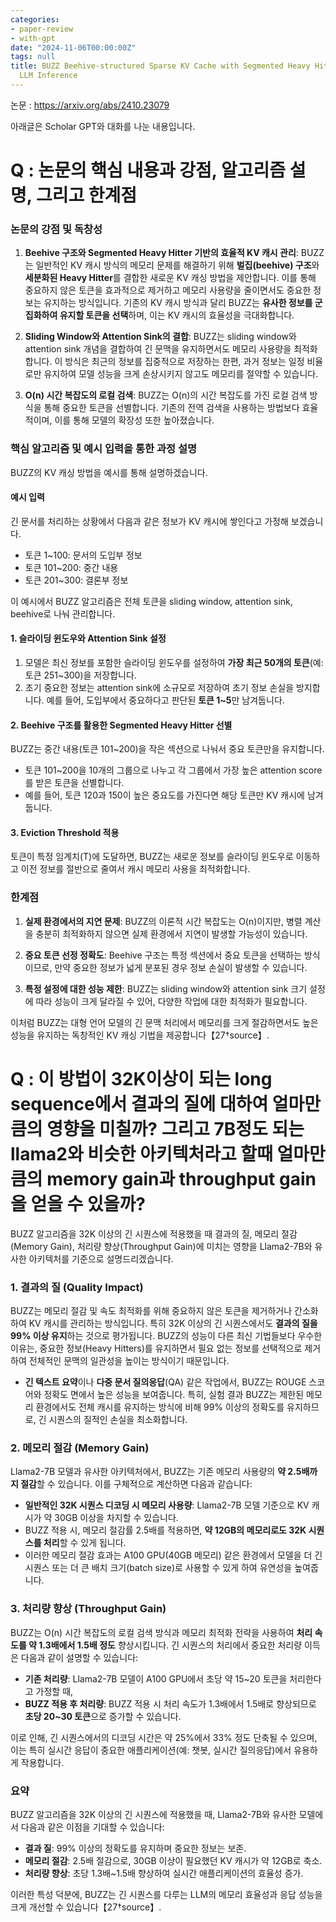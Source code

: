 ```yaml
---
categories:
- paper-review
- with-gpt
date: "2024-11-06T00:00:00Z"
tags: null
title: BUZZ Beehive-structured Sparse KV Cache with Segmented Heavy Hitters for Efficient
  LLM Inference
---
```



논문 : https://arxiv.org/abs/2410.23079


아래글은 Scholar GPT와 대화를 나눈 내용입니다.

# Q : 논문의 핵심 내용과 강점, 알고리즘 설명, 그리고 한계점

### 논문의 강점 및 독창성

1. **Beehive 구조와 Segmented Heavy Hitter 기반의 효율적 KV 캐시 관리**: BUZZ는 일반적인 KV 캐시 방식의 메모리 문제를 해결하기 위해 **벌집(beehive) 구조**와 **세분화된 Heavy Hitter**를 결합한 새로운 KV 캐싱 방법을 제안합니다. 이를 통해 중요하지 않은 토큰을 효과적으로 제거하고 메모리 사용량을 줄이면서도 중요한 정보는 유지하는 방식입니다. 기존의 KV 캐시 방식과 달리 BUZZ는 **유사한 정보를 군집화하여 유지할 토큰을 선택**하며, 이는 KV 캐시의 효율성을 극대화합니다.

2. **Sliding Window와 Attention Sink의 결합**: BUZZ는 sliding window와 attention sink 개념을 결합하여 긴 문맥을 유지하면서도 메모리 사용량을 최적화합니다. 이 방식은 최근의 정보를 집중적으로 저장하는 한편, 과거 정보는 일정 비율로만 유지하여 모델 성능을 크게 손상시키지 않고도 메모리를 절약할 수 있습니다.

3. **O(n) 시간 복잡도의 로컬 검색**: BUZZ는 O(n)의 시간 복잡도를 가진 로컬 검색 방식을 통해 중요한 토큰을 선별합니다. 기존의 전역 검색을 사용하는 방법보다 효율적이며, 이를 통해 모델의 확장성 또한 높아졌습니다.

### 핵심 알고리즘 및 예시 입력을 통한 과정 설명

BUZZ의 KV 캐싱 방법을 예시를 통해 설명하겠습니다.

#### 예시 입력

긴 문서를 처리하는 상황에서 다음과 같은 정보가 KV 캐시에 쌓인다고 가정해 보겠습니다.
- 토큰 1~100: 문서의 도입부 정보
- 토큰 101~200: 중간 내용
- 토큰 201~300: 결론부 정보

이 예시에서 BUZZ 알고리즘은 전체 토큰을 sliding window, attention sink, beehive로 나눠 관리합니다.

#### 1. **슬라이딩 윈도우와 Attention Sink 설정**

1. 모델은 최신 정보를 포함한 슬라이딩 윈도우를 설정하여 **가장 최근 50개의 토큰**(예: 토큰 251~300)을 저장합니다.
2. 초기 중요한 정보는 attention sink에 소규모로 저장하여 초기 정보 손실을 방지합니다. 예를 들어, 도입부에서 중요하다고 판단된 **토큰 1~5**만 남겨둡니다.

#### 2. **Beehive 구조를 활용한 Segmented Heavy Hitter 선별**

BUZZ는 중간 내용(토큰 101~200)을 작은 섹션으로 나눠서 중요 토큰만을 유지합니다.
- 토큰 101~200을 10개의 그룹으로 나누고 각 그룹에서 가장 높은 attention score를 받은 토큰을 선별합니다.
- 예를 들어, 토큰 120과 150이 높은 중요도를 가진다면 해당 토큰만 KV 캐시에 남겨둡니다.

#### 3. **Eviction Threshold 적용**

토큰이 특정 임계치(T)에 도달하면, BUZZ는 새로운 정보를 슬라이딩 윈도우로 이동하고 이전 정보를 절반으로 줄여서 캐시 메모리 사용을 최적화합니다.

### 한계점

1. **실제 환경에서의 지연 문제**: BUZZ의 이론적 시간 복잡도는 O(n)이지만, 병렬 계산을 충분히 최적화하지 않으면 실제 환경에서 지연이 발생할 가능성이 있습니다.

2. **중요 토큰 선정 정확도**: Beehive 구조는 특정 섹션에서 중요 토큰을 선택하는 방식이므로, 만약 중요한 정보가 넓게 분포된 경우 정보 손실이 발생할 수 있습니다.

3. **특정 설정에 대한 성능 제한**: BUZZ는 sliding window와 attention sink 크기 설정에 따라 성능이 크게 달라질 수 있어, 다양한 작업에 대한 최적화가 필요합니다.

이처럼 BUZZ는 대형 언어 모델의 긴 문맥 처리에서 메모리를 크게 절감하면서도 높은 성능을 유지하는 독창적인 KV 캐싱 기법을 제공합니다【27†source】.

# Q : 이 방법이 32K이상이 되는 long sequence에서 결과의 질에 대하여 얼마만큼의 영향을 미칠까? 그리고 7B정도 되는 llama2와 비슷한 아키텍처라고 할때 얼마만큼의 memory gain과 throughput gain을 얻을 수 있을까?

 

BUZZ 알고리즘을 32K 이상의 긴 시퀀스에 적용했을 때 결과의 질, 메모리 절감(Memory Gain), 처리량 향상(Throughput Gain)에 미치는 영향을 Llama2-7B와 유사한 아키텍처를 기준으로 설명드리겠습니다. 

### 1. **결과의 질 (Quality Impact)**

BUZZ는 메모리 절감 및 속도 최적화를 위해 중요하지 않은 토큰을 제거하거나 간소화하여 KV 캐시를 관리하는 방식입니다. 특히 32K 이상의 긴 시퀀스에서도 **결과의 질을 99% 이상 유지**하는 것으로 평가됩니다. BUZZ의 성능이 다른 최신 기법들보다 우수한 이유는, 중요한 정보(Heavy Hitters)를 유지하면서 필요 없는 정보를 선택적으로 제거하여 전체적인 문맥의 일관성을 높이는 방식이기 때문입니다. 

- **긴 텍스트 요약**이나 **다중 문서 질의응답**(QA) 같은 작업에서, BUZZ는 ROUGE 스코어와 정확도 면에서 높은 성능을 보여줍니다. 특히, 실험 결과 BUZZ는 제한된 메모리 환경에서도 전체 캐시를 유지하는 방식에 비해 99% 이상의 정확도를 유지하므로, 긴 시퀀스의 질적인 손실을 최소화합니다.

### 2. **메모리 절감 (Memory Gain)**

Llama2-7B 모델과 유사한 아키텍처에서, BUZZ는 기존 메모리 사용량의 **약 2.5배까지 절감**할 수 있습니다. 이를 구체적으로 계산하면 다음과 같습니다:

- **일반적인 32K 시퀀스 디코딩 시 메모리 사용량**: Llama2-7B 모델 기준으로 KV 캐시가 약 30GB 이상을 차지할 수 있습니다.
- BUZZ 적용 시, 메모리 절감률 2.5배를 적용하면, **약 12GB의 메모리로도 32K 시퀀스를 처리**할 수 있게 됩니다.
- 이러한 메모리 절감 효과는 A100 GPU(40GB 메모리) 같은 환경에서 모델을 더 긴 시퀀스 또는 더 큰 배치 크기(batch size)로 사용할 수 있게 하여 유연성을 높여줍니다.

### 3. **처리량 향상 (Throughput Gain)**

BUZZ는 O(n) 시간 복잡도의 로컬 검색 방식과 메모리 최적화 전략을 사용하여 **처리 속도를 약 1.3배에서 1.5배 정도** 향상시킵니다. 긴 시퀀스의 처리에서 중요한 처리량 이득은 다음과 같이 설명할 수 있습니다:

- **기존 처리량**: Llama2-7B 모델이 A100 GPU에서 초당 약 15~20 토큰을 처리한다고 가정할 때,
- **BUZZ 적용 후 처리량**: BUZZ 적용 시 처리 속도가 1.3배에서 1.5배로 향상되므로 **초당 20~30 토큰**으로 증가할 수 있습니다.
  
이로 인해, 긴 시퀀스에서의 디코딩 시간은 약 25%에서 33% 정도 단축될 수 있으며, 이는 특히 실시간 응답이 중요한 애플리케이션(예: 챗봇, 실시간 질의응답)에서 유용하게 작용합니다.

### 요약
BUZZ 알고리즘을 32K 이상의 긴 시퀀스에 적용했을 때, Llama2-7B와 유사한 모델에서 다음과 같은 이점을 기대할 수 있습니다:

- **결과 질**: 99% 이상의 정확도를 유지하며 중요한 정보는 보존.
- **메모리 절감**: 2.5배 절감으로, 30GB 이상이 필요했던 KV 캐시가 약 12GB로 축소.
- **처리량 향상**: 초당 1.3배~1.5배 향상하여 실시간 애플리케이션의 효율성 증가.

이러한 특성 덕분에, BUZZ는 긴 시퀀스를 다루는 LLM의 메모리 효율성과 응답 성능을 크게 개선할 수 있습니다【27†source】.
